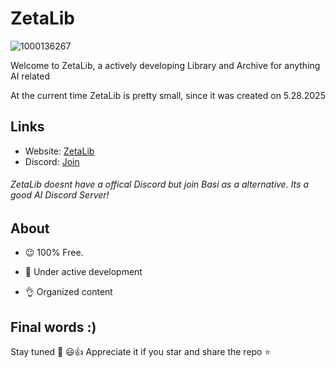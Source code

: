 # ZetaLib

![1000136267](https://github.com/user-attachments/assets/e077fb25-fba8-490d-b665-1744b7c932be)


Welcome to ZetaLib, a actively developing Library and Archive for anything AI related

At the current time ZetaLib is pretty small, since it was created on 5.28.2025

## Links

- Website: [ZetaLib](https://zetalib.neocities.org)
- Discord: [Join](https://discord.gg/basi)
###### ZetaLib doesnt have a offical Discord but join Basi as a alternative. Its a good AI Discord Server!

## About
- 😉 100% Free.
  
- 🚀 Under active development
  
- 👌 Organized content 

## Final words :)

Stay tuned 🤌
😃👍 Appreciate it if you star and share the repo ⭐️
